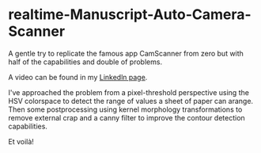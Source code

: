 # realtime-Manuscript-Auto-Camera-Scanner
A gentle try to replicate the famous app CamScanner from zero but with half of the capabilities and double of problems.

A video can be found in my [Linkedln page](https://www.linkedin.com/in/diego-bonilla-salvador/).

I've approached the problem from a pixel-threshold perspective using the HSV colorspace to detect the range of values a sheet of paper can arange.
Then some postprocessing using kernel morphology transformations to remove external crap and a canny filter to improve the contour detection capabilities.

Et voilà!

